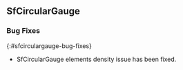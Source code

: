 ## SfCircularGauge

### Bug Fixes
{:#sfcirculargauge-bug-fixes}

* SfCircularGauge elements density issue has been fixed.